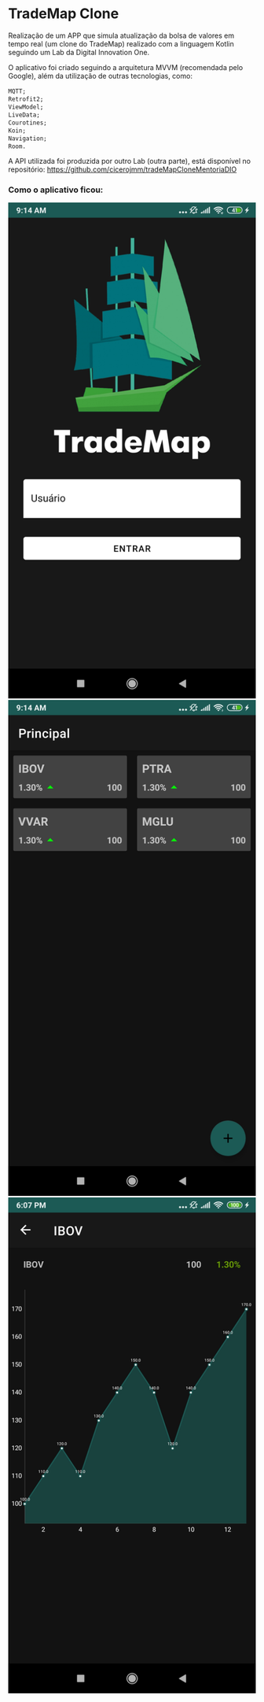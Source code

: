 # TradeMap Clone 

Realização de um APP que simula atualização da bolsa de valores em tempo real (um clone do TradeMap) realizado com a linguagem Kotlin seguindo um Lab da Digital Innovation One. 

O aplicativo foi criado seguindo a arquitetura MVVM (recomendada pelo Google), além da utilização de outras tecnologias, como:

    MQTT;
    Retrofit2;
    ViewModel;
    LiveData;
    Courotines;
    Koin;
    Navigation;
    Room.

A API utilizada foi produzida por outro Lab (outra parte), está disponível no repositório: https://github.com/cicerojmm/tradeMapCloneMentoriaDIO



<h3>Como o aplicativo ficou: </h3>

<img src="githubImg/trademaplogin.jpg">





<img src="githubImg/trademaplista.jpg">



<img src="githubImg/trademapdetalhes.jpg">

